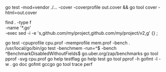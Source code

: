 <!--
 * @Date: 2022-02-10 11:18:45
 * @LastEditors: ChengWang
 * @LastEditTime: 2022-02-11 00:57:30
 * @FilePath: /gone/note.md
-->
go test -mod=vendor ./... -cover -coverprofile out.cover && 
go tool cover -html=out.cover

find . -type f \
    -name '*.go' \
    -exec sed -i -e 's,github.com/my/project,github.com/my/project/v2,g' {} \;

go test -cpuprofile cpu.prof -memprofile mem.prof -bench .
/usr/local/go/bin/go test -benchmem -run=^$ -bench ^BenchmarkDisabledWithoutFields$ go.uber.org/zap/benchmarks
go tool pprof -svg cpu.prof
go help testflag
go help test
go tool pprof -h
gofmt -l -w .
go doc gofmt
gccgo
go tool trace
perf